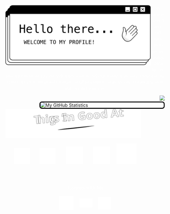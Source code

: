<!-- HERO "HELLO THERE" IMG/GIF -->
<img align="left" 
  src="./images/hero-final.gif"
  width="460px"
  style="margin-bottom: 10px"
/>


<!-- BIO -->
<p align="center" style="color: white; font-size: 13px; font-family: menlo; line-height: 1.5">
  My name is Abby. I am a Full Stack Developer (in training...shhhhh). 
  I'm passionate about learning and finding new ways to challenge 
  myself in my work. I have a strong interest in UI/UX Design and I'm 
  eager to explore whatever comes my way. The learning never ends, nor do I want it to!
</p>

<div align="right">
  <img src="https://readme-typing-svg.herokuapp.com?color=FFFFFF&center=true&vCenter=true&height=100&lines=Hello+World!;I+had+to+say+it...;You+know+I+had+to+do+it">
</div>
<img align="right"
  src="https://github-readme-stats.vercel.app/api?username=abbygraves&theme=graywhite&show_icons=true&custom_title=My%20GitHub%20Stats&hide_title=false&hide=contribs&title_color=000&icon_color=000&border_color=000"
  alt="My GitHub Statistics"
  width="390px" 
  style="border: 3px solid #000; border-radius: 8px;"/>

<div align="left">
  <img src="./images/things-im-good-at.svg" width="430px"/>

  <!-- ICONS -->
  &nbsp;&nbsp;&nbsp;&nbsp;&nbsp;&nbsp;
  <a href="https://www.adobe.com/products/photoshop.html" ><img src="./images/Ps-white-outline-icon.svg" width="50px"/></a> 
  &nbsp;&nbsp;&nbsp;&nbsp;&nbsp;&nbsp;
  <a href="https://www.adobe.com/products/illustrator.html"><img src="./images/Ai-icon.svg" width="50px"/></a>
  &nbsp;&nbsp;&nbsp;&nbsp;&nbsp;&nbsp;
  <a href="https://www.apple.com/final-cut-pro/"><img src="./images/final-cut-pro-x.svg" width="55px"/></a>
  &nbsp;&nbsp;&nbsp;&nbsp;&nbsp;&nbsp;
  <a href="https://developer.mozilla.org/en-US/docs/Web/HTML"><img src="./images/html-5.svg" width="54px"/></a>
  &nbsp;&nbsp;&nbsp;
  <a href="https://developer.mozilla.org/en-US/docs/Web/CSS"><img src="./images/css3.svg" width="64px"/></a>
</div>

<br/>
<br/>

<!-- CONNECT WITH ME -->
<p align="center" style="color: white; font-size: 16px; font-family: menlo">
  &nbsp;Connect with Me
</p>

<div align="center">
  <a href="https://github.com/abbygraves" ><img align="center" src="./images/octocat.svg" width="45px"/></a>
  &nbsp;&nbsp;&nbsp;
  <a href="mailto:abbygraves14@gmail.com" ><img align="center" src="./images/envelope.svg" width="40px"/></a>
  &nbsp;&nbsp;&nbsp;
  <a href="mailto:abbygraves14@gmail.com" ><img align="center" src="./images/spotify-icon.svg" width="40px"/></a>
</div>























<!-- ░░░░░░░░░░░░░░░░░░░░░░░░░░░░░░░░░░░░░░░░░░░░░░░░░░░░░░░░░░░░░░░░░░░░░░░░░░░░░░░░░░░░░░░░░░░░░░░░ -->

<!-- NOT IN USE - OLD HEADER╱╱TYPING TEXT -->

<!-- ORIGINAL BASIC HEADER/TITLE -->
<!-- <h1 style="color: white; font-size:32px">
  Hello there&nbsp;
  <img src=" ./images/hi-flipped-w-border.gif"
    alt="Waving hand animated gif"
    height="30px" />
</h1> -->


<!-- TYPING TEXT -->
<!-- <div float="right">
  &nbsp; <img src="https://readme-typing-svg.herokuapp.com?font=Menlo&size=18&color=FFFFFF&background=0D1116&vCenter=true&width=475&height=32&lines=Hi+I'm+Abby+and+I'm+a+Full+Stack+Developer;(in+training...shhhhh)" />
</div> -->


<!-- SHORT LITTLE BLURB ABOUT LIFE -->
<!-- <p align="left" style="color: white; font-size: 13px; font-family: menlo; line-height: 1.5">
  One thing I know for sure is that I've definitley found what I'm meant to do with this life.
  <br/> Code. Code. Code. <br/>
  There's no stopping me now...muahahah 
</p> -->


<!-- GITHUB STATS╱TOP LANGS (IN USE JUST IN DIFF FORMAT)-->
<!-- ![github stats](https://github-readme-stats.vercel.app/api?username=abbygraves&show_icons=true&hide_title=true&bg_color=000&text_color=fff&title_color=fff&icon_color=DEDEDE&border_color=fff&hide=contribs) &nbsp;&nbsp; ![top-langs](https://github-readme-stats.vercel.app/api/top-langs?username=abbygraves&show_icons=true&bg_color=000&text_color=fff&title_color=fff&icon_color=fff&border_color=fff&layout=compact&card_width=250) -->


<!-- POINTER CURSOR -->
<!-- <img align="left" src="./images/pointer-pixel.svg" width="120px" style="margin-right: 30px; margin-top: 20px"/> -->

<!-- INFO ON STUFF TO INCLUDE IN README -->
<!--
**abbygraves/abbygraves** is a ✨ _special_ ✨ repository because its `README.md` (this file) appears on your GitHub profile.

Here are some ideas to get you started:

- 🔭 I’m currently working on ...
- 🌱 I’m currently learning ...
- 👯 I’m looking to collaborate on ...
- 🤔 I’m looking for help with ...
- 💬 Ask me about ...
- 📫 How to reach me: ...
- 😄 Pronouns: ...
- ⚡ Fun fact: ...
-->
